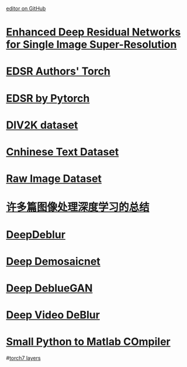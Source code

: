 [editor on GitHub](https://github.com/fsword73/jianyang.github.io/edit/master/Super-Resolution.md)

# [Enhanced Deep Residual Networks for Single Image Super-Resolution](https://arxiv.org/pdf/1707.02921.pdf)
# [EDSR Authors'  Torch](https://github.com/LimBee/NTIRE2017)
# [EDSR by Pytorch](https://github.com/thstkdgus35/EDSR-PyTorch)
# [DIV2K dataset ](https://github.com/ychfan/sr_ntire2017)
# [Cnhinese Text Dataset](https://ctwdataset.github.io/)
# [Raw Image Dataset](http://mmlab.science.unitn.it/RAISE/)
# [许多篇图像处理深度学习的总结](https://antkillerfarm.github.io/dl/2017/10/22/Deep_Learning_22.html)
# [DeepDeblur](https://github.com/SeungjunNah/DeepDeblur_release)
# [Deep Demosaicnet]( https://github.com/mgharbi/demosaicnet)
# [Deep DeblueGAN](https://github.com/KupynOrest/DeblurGAN)
# [Deep Video DeBlur](https://github.com/shuochsu/DeepVideoDeblurring)
# [Small Python to Matlab COmpiler](https://github.com/victorlei/smop)


#[torch7 layers](https://github.com/prisma-ai/torch2coreml/)
